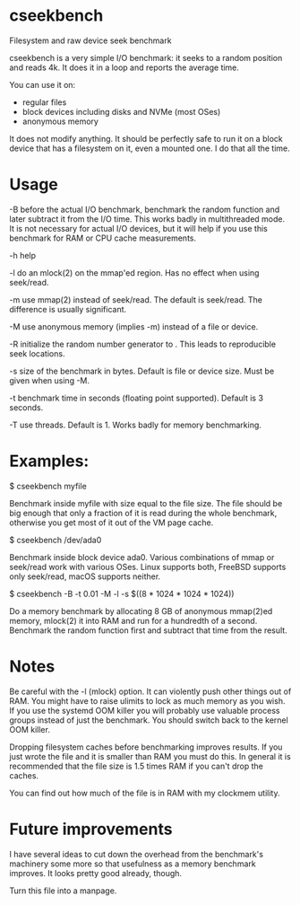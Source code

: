# cseekbench
Filesystem and raw device seek benchmark


cseekbench is a very simple I/O benchmark: it seeks to a random
position and reads 4k.  It does it in a loop and reports the average
time.

You can use it on:
- regular files
- block devices including disks and NVMe (most OSes)
- anonymous memory

It does not modify anything.  It should be perfectly safe to run it on
a block device that has a filesystem on it, even a mounted one.  I do
that all the time.

# Usage

-B before the actual I/O benchmark, benchmark the random function and
later subtract it from the I/O time.  This works badly in
multithreaded mode.  It is not necessary for actual I/O devices, but
it will help if you use this benchmark for RAM or CPU cache
measurements.

-h help

-l do an mlock(2) on the mmap'ed region.  Has no effect when using
seek/read.

-m use mmap(2) instead of seek/read.  The default is seek/read.  The
difference is usually significant.

-M use anonymous memory (implies -m) instead of a file or device.

-R <init> initialize the random number generator to <init>.  This
leads to reproducible seek locations.

-s <n> size of the benchmark in bytes.  Default is file or device
size.  Must be given when using -M.

-t <secs> benchmark time in seconds (floating point supported).
Default is 3 seconds.

-T <n> use <n> threads.  Default is 1.  Works badly for memory
benchmarking. 

# Examples:

$ cseekbench myfile

Benchmark inside myfile with size equal to the file size.  The file
should be big enough that only a fraction of it is read during the
whole benchmark, otherwise you get most of it out of the VM page
cache.

$ cseekbench /dev/ada0

Benchmark inside block device ada0.  Various combinations of mmap or
seek/read work with various OSes.  Linux supports both, FreeBSD
supports only seek/read, macOS supports neither.

$ cseekbench -B -t 0.01 -M -l -s $((8 * 1024 * 1024 * 1024))

Do a memory benchmark by allocating 8 GB of anonymous mmap(2)ed
memory, mlock(2) it into RAM and run for a hundredth of a second.
Benchmark the random function first and subtract that time from the
result.

# Notes

Be careful with the -l (mlock) option.  It can violently push other
things out of RAM.  You might have to raise ulimits to lock as much
memory as you wish.  If you use the systemd OOM killer you will
probably use valuable process groups instead of just the benchmark.
You should switch back to the kernel OOM killer.

Dropping filesystem caches before benchmarking improves results.  If
you just wrote the file and it is smaller than RAM you must do this.
In general it is recommended that the file size is 1.5 times RAM if
you can't drop the caches.

You can find out how much of the file is in RAM with my clockmem
utility.

# Future improvements

I have several ideas to cut down the overhead from the benchmark's
machinery some more so that usefulness as a memory benchmark improves.
It looks pretty good already, though.

Turn this file into a manpage.
